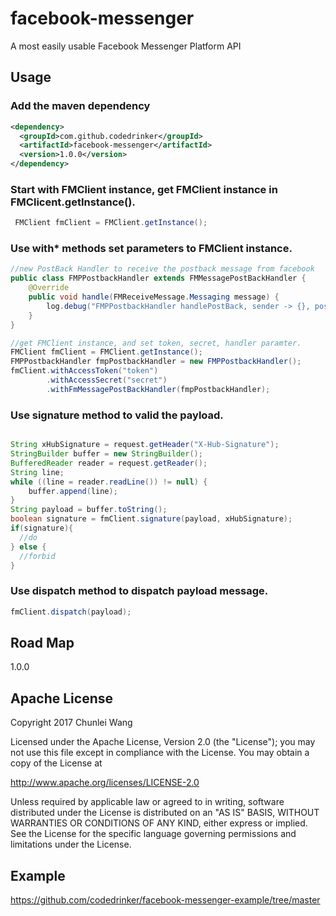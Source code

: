 # facebook-messenger
A most easily usable Facebook Messenger Platform API

## Usage
### Add the maven dependency
```xml
<dependency>
  <groupId>com.github.codedrinker</groupId>
  <artifactId>facebook-messenger</artifactId>
  <version>1.0.0</version>
</dependency>
```
### Start with FMClient instance, get FMClient instance in FMClicent.getInstance().

```java
 FMClient fmClient = FMClient.getInstance();
```
### Use with* methods set parameters to FMClient instance. 

```java
//new PostBack Handler to receive the postback message from facebook
public class FMPPostbackHandler extends FMMessagePostBackHandler {
    @Override
    public void handle(FMReceiveMessage.Messaging message) {
        log.debug("FMPPostbackHandler handlePostBack, sender -> {}, postback -> {}", message.getSender(), message);
    }
}
```
```java
//get FMClient instance, and set token, secret, handler paramter.
FMClient fmClient = FMClient.getInstance();
FMPPostbackHandler fmpPostbackHandler = new FMPPostbackHandler();
fmClient.withAccessToken("token")
        .withAccessSecret("secret")
        .withFmMessagePostBackHandler(fmpPostbackHandler);
```
### Use signature method to valid the payload.

```java

String xHubSignature = request.getHeader("X-Hub-Signature");
StringBuilder buffer = new StringBuilder();
BufferedReader reader = request.getReader();
String line;
while ((line = reader.readLine()) != null) {
    buffer.append(line);
}
String payload = buffer.toString();
boolean signature = fmClient.signature(payload, xHubSignature);
if(signature){
  //do
} else {
  //forbid
}
```
### Use dispatch method to dispatch payload message.

```java
fmClient.dispatch(payload);
```

## Road Map
1.0.0

## Apache License
Copyright 2017 Chunlei Wang

Licensed under the Apache License, Version 2.0 (the "License");
you may not use this file except in compliance with the License.
You may obtain a copy of the License at

   http://www.apache.org/licenses/LICENSE-2.0

Unless required by applicable law or agreed to in writing, software
distributed under the License is distributed on an "AS IS" BASIS,
WITHOUT WARRANTIES OR CONDITIONS OF ANY KIND, either express or implied.
See the License for the specific language governing permissions and
limitations under the License.

## Example
https://github.com/codedrinker/facebook-messenger-example/tree/master
